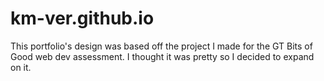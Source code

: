 # km-ver.github.io

This portfolio's design was based off the project I made for the GT Bits of Good web dev assessment. I thought it was pretty so I decided to expand on it.
